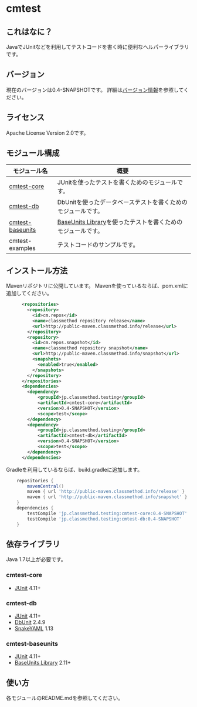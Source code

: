 # cmtest 

## これはなに？
JavaでJUnitなどを利用してテストコードを書く時に便利なヘルパーライブラリです。

## バージョン
現在のバージョンは0.4-SNAPSHOTです。
詳細は[バージョン情報](./VERSION)を参照してください。

## ライセンス
Apache License Version 2.0です。

## モジュール構成

| モジュール名 | 概要 |
| ------ | ------ |
| [cmtest-core](./cmtest-core/) | JUnitを使ったテストを書くためのモジュールです。 |
| [cmtest-db](./cmtest-db/) | DbUnitを使ったデータベーステストを書くためのモジュールです。 |
| [cmtest-baseunits](./cmtest-baseunits/) | [BaseUnits Library](https://github.com/dai0304/baseunits/)を使ったテストを書くためのモジュールです。 |
| cmtest-examples | テストコードのサンプルです。 |


## インストール方法
Mavenリポジトリに公開しています。
Mavenを使っているならば、pom.xmlに追加してください。

```xml
	  <repositories>
	    <repository>
	      <id>cm.repos</id>
	      <name>classmethod repository release</name>
	      <url>http://public-maven.classmethod.info/release</url>
	    </repository>
	    <repository>
	      <id>cm.repos.snapshot</id>
	      <name>classmethod repository snapshot</name>
	      <url>http://public-maven.classmethod.info/snapshot</url>
	      <snapshots>
	        <enabled>true</enabled>
	      </snapshots>
	    </repository>
	  </repositories>
	  <dependencies>
	  	<dependency>
	  	    <groupId>jp.classmethod.testing</groupId>
	  	    <artifactId>cmtest-core</artifactId>
	  	    <version>0.4-SNAPSHOT</version>
	  	    <scope>test</scope>
	  	</dependency>
	  	<dependency>
	  	    <groupId>jp.classmethod.testing</groupId>
	  	    <artifactId>cmtest-db</artifactId>
	  	    <version>0.4-SNAPSHOT</version>
	  	    <scope>test</scope>
	  	</dependency>
	  </dependencies>
```

Gradleを利用しているならば、build.gradleに追加します。

```groovy
	repositories {
		mavenCentral()
		maven { url 'http://public-maven.classmethod.info/release' }
		maven { url 'http://public-maven.classmethod.info/snapshot' }
	}
	dependencies {
		testCompile 'jp.classmethod.testing:cmtest-core:0.4-SNAPSHOT'
		testCompile 'jp.classmethod.testing:cmtest-db:0.4-SNAPSHOT'
	}
```

## 依存ライブラリ
Java 1.7以上が必要です。

### cmtest-core
- [JUnit](http://junit.org/) 4.11+

### cmtest-db
- [JUnit](http://junit.org/) 4.11+
- [DbUnit](http://dbunit.sourceforge.net/) 2.4.9
- [SnakeYAML](https://code.google.com/p/snakeyaml/) 1.13

### cmtest-baseunits
- [JUnit](http://junit.org/) 4.11+
- [BaseUnits Library](https://github.com/dai0304/baseunits/) 2.11+

## 使い方
各モジュールのREADME.mdを参照してください。



